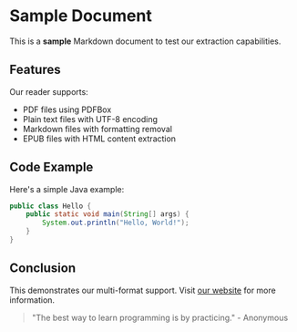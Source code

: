# Sample Document

This is a **sample** Markdown document to test our extraction capabilities.

## Features

Our reader supports:

- PDF files using PDFBox
- Plain text files with UTF-8 encoding
- Markdown files with formatting removal
- EPUB files with HTML content extraction

## Code Example

Here's a simple Java example:

```java
public class Hello {
    public static void main(String[] args) {
        System.out.println("Hello, World!");
    }
}
```

## Conclusion

This demonstrates our multi-format support. Visit [our website](https://example.com) for more information.

> "The best way to learn programming is by practicing." - Anonymous